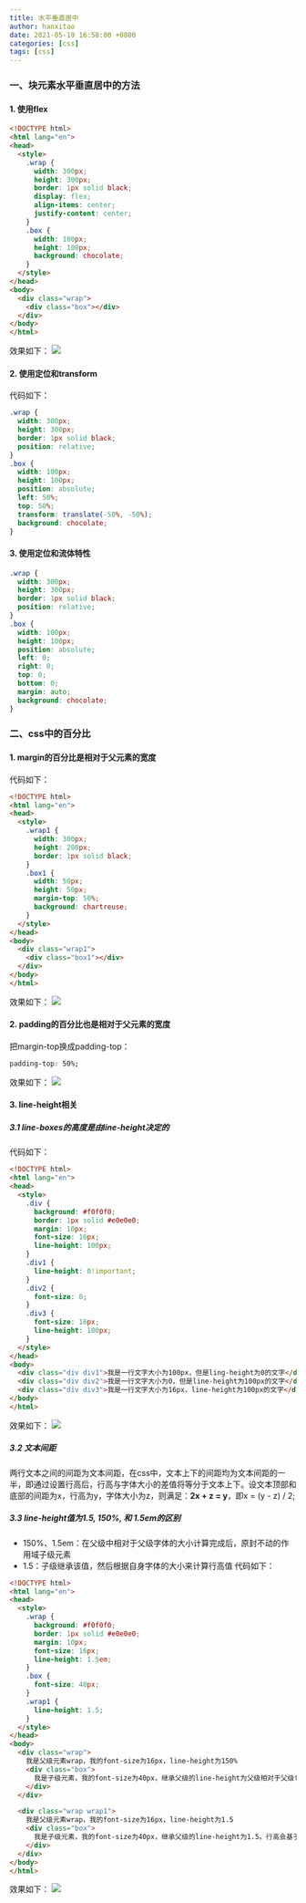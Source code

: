 ```yaml
---
title: 水平垂直居中
author: hanxitao
date: 2021-05-19 16:58:00 +0800
categories: [css]
tags: [css]
---
```


### 一、块元素水平垂直居中的方法
#### 1. 使用flex
```html
<!DOCTYPE html>
<html lang="en">
<head>
  <style>
    .wrap {
      width: 300px;
      height: 300px;
      border: 1px solid black;
      display: flex;
      align-items: center;
      justify-content: center;  
    }
    .box {
      width: 100px;
      height: 100px;    
      background: chocolate;
    }
  </style>
</head>
<body>
  <div class="wrap">
    <div class="box"></div>
  </div>
</body>
</html>
```
效果如下：
![](/assets/img/ver-hor/ver-hor1.PNG)

#### 2. 使用定位和transform
代码如下：
```css
.wrap {
  width: 300px;
  height: 300px;
  border: 1px solid black;
  position: relative;
}
.box {
  width: 100px;
  height: 100px;    
  position: absolute;
  left: 50%;
  top: 50%;
  transform: translate(-50%, -50%);
  background: chocolate;
}
```
#### 3. 使用定位和流体特性
```css
.wrap {
  width: 300px;
  height: 300px;
  border: 1px solid black;
  position: relative;
}
.box {
  width: 100px;
  height: 100px;
  position: absolute;
  left: 0;
  right: 0;
  top: 0;
  bottom: 0;
  margin: auto;
  background: chocolate;
}
```
### 二、css中的百分比
#### 1. margin的百分比是相对于父元素的宽度
代码如下：
```html
<!DOCTYPE html>
<html lang="en">
<head>
  <style>
    .wrap1 {
      width: 300px;
      height: 200px;
      border: 1px solid black;
    }
    .box1 {
      width: 50px;
      height: 50px;
      margin-top: 50%;
      background: chartreuse;
    }
  </style>
</head>
<body>
  <div class="wrap1">
    <div class="box1"></div>
  </div>
</body>
</html>
```
效果如下：
![](/assets/img/ver-hor/ver-hor2.PNG)
#### 2. padding的百分比也是相对于父元素的宽度
把margin-top换成padding-top：
```css
padding-top: 50%;
```
效果如下：
![](/assets/img/ver-hor/ver-hor3.PNG)

#### 3. line-height相关
##### 3.1 line-boxes的高度是由line-height决定的
代码如下：
```html
<!DOCTYPE html>
<html lang="en">
<head>
  <style>
    .div {
      background: #f0f0f0;
      border: 1px solid #e0e0e0;
      margin: 10px;
      font-size: 16px;
      line-height: 100px;
    }
    .div1 {
      line-height: 0!important;
    }
    .div2 {
      font-size: 0;
    }
    .div3 {
      font-size: 16px;
      line-height: 100px;
    }
  </style>
</head>
<body>
  <div class="div div1">我是一行文字大小为100px，但是ling-height为0的文字</div>
  <div class="div div2">我是一行文字大小为0，但是line-height为100px的文字</div>
  <div class="div div3">我是一行文字大小为16px，line-height为100px的文字</div>
</body>
</html>
```
效果如下：
![](/assets/img/ver-hor/ver-hor4.PNG)

##### 3.2 文本间距
两行文本之间的间距为文本间距，在css中，文本上下的间距均为文本间距的一半，即通过设置行高后，行高与字体大小的差值将等分于文本上下。设文本顶部和底部的间距为x，行高为y，字体大小为z，则满足：**2x + z = y**，即x = (y - z) / 2;

##### 3.3 line-height值为1.5, 150%, 和 1.5em的区别
- 150%、1.5em：在父级中相对于父级字体的大小计算完成后，原封不动的作用域子级元素
- 1.5：子级继承该值，然后根据自身字体的大小来计算行高值
代码如下：

```html
<!DOCTYPE html>
<html lang="en">
<head>
  <style>
    .wrap {
      background: #f0f0f0;
      border: 1px solid #e0e0e0;
      margin: 10px;
      font-size: 16px;
      line-height: 1.5em;
    }
    .box {
      font-size: 40px;
    }
    .wrap1 {
      line-height: 1.5;
    }
  </style>
</head>
<body>
  <div class="wrap">
    我是父级元素wrap，我的font-size为16px，line-height为150%
    <div class="box">
      我是子级元素，我的font-size为40px，继承父级的line-height为父级相对于父级font-size计算过的值，即：150% * 16 = 24px;
    </div>
  </div>

  <div class="wrap wrap1">
    我是父级元素wrap，我的font-size为16px，line-height为1.5
    <div class="box">
      我是子级元素，我的font-size为40px，继承父级的line-height为1.5。行高会基于自己的font-size计算，即：1.5 * 40 = 60px;
    </div>
  </div>
</body>
</html>
```
效果如下：
![](/assets/img/ver-hor/ver-hor5.PNG)